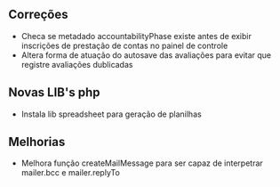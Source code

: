 ## Correções
- Checa se metadado accountabilityPhase existe antes de exibir inscrições de prestação de contas no painel de controle
- Altera forma de atuação do autosave das avaliações para evitar que registre avaliações dublicadas

## Novas LIB's php
- Instala lib spreadsheet para geração de planilhas

## Melhorias
- Melhora função createMailMessage para ser capaz de interpetrar mailer.bcc e mailer.replyTo
